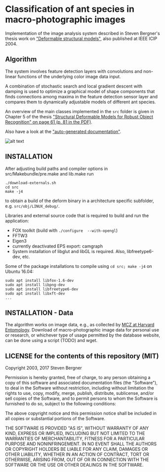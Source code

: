 ---
---
Classification of ant species in macro-photographic images
==========================================================

Implementation of the image analysis system described in
Steven Bergner's thesis work on ["Deformable structural models"][bergner2003ants],
also published at IEEE ICIP 2004.

Algorithm
---------

The system involves feature detection layers with convolutions and non-linear functions of the underlying color image data input.

A combination of stochastic search and local gradient descent with damping
is used to optimize a graphical model of shape components that finds connections among
maxima in the feature detection sensor layer and compares them to dynamically adjustable models of different ant species.

An overview of the main classes implemented in the ``src`` folder is given in
Chapter 5 of the thesis ["Structural Deformable Models for Robust Object Recognition"
on page 61 (p. 81 in the PDF)](https://stevenbergner.github.io/assets/pub/thesis_bergner03.pdf "diploma thesis PDF file").

Also have a look at the ["auto-generated documentation"](https://git-steb.github.io/structural-deformable-models/).

![alt text][sdm-framework]


INSTALLATION 
------------

After adjusting build paths and compiler options in src/Makebundle/pre.make and lib.make run

    ./download-externals.sh
    cd src
    make -j4

to obtain a build of the deform binary in a architecture specific subfolder, e.g. ``src/obj/LINUX_debug/``.

Libraries and external source code that is required to build and run the application:

* FOX toolkit (build with ``./configure  --with-opengl``)
* FFTW3
* Eigen3
* currently deactivated EPS export: camgraph
* System installation of libglut and libGL is required. Also, libfreetype6-dev, etc.

Some of the package installations to compile using ``cd src; make -j4`` on Ubuntu 16.04:

    sudo apt install libfox-1.6-dev
    sudo apt install libpng-dev
    sudo apt install libfreetype6-dev
    sudo apt install libxft-dev
    ...

INSTALLATION - Data
-------------------

The algorithm works on image data, e.g., as collected by [MCZ at Harvard Entomology](insects.oeb.harvard.edu/mcz/ "database website").
Download of macro-photographic image data for personal use or research, or whichever type of usage permitted by the database website, can be done using a script (TODO) and wget.

LICENSE for the contents of this repository (MIT)
-------------------------------------------------

Copyright 2003, 2017 Steven Bergner

Permission is hereby granted, free of charge, to any person obtaining a copy of this software and associated documentation files (the "Software"), to deal in the Software without restriction, including without limitation the rights to use, copy, modify, merge, publish, distribute, sublicense, and/or sell copies of the Software, and to permit persons to whom the Software is furnished to do so, subject to the following conditions:

The above copyright notice and this permission notice shall be included in all copies or substantial portions of the Software.

THE SOFTWARE IS PROVIDED "AS IS", WITHOUT WARRANTY OF ANY KIND, EXPRESS OR IMPLIED, INCLUDING BUT NOT LIMITED TO THE WARRANTIES OF MERCHANTABILITY, FITNESS FOR A PARTICULAR PURPOSE AND NONINFRINGEMENT. IN NO EVENT SHALL THE AUTHORS OR COPYRIGHT HOLDERS BE LIABLE FOR ANY CLAIM, DAMAGES OR OTHER LIABILITY, WHETHER IN AN ACTION OF CONTRACT, TORT OR OTHERWISE, ARISING FROM, OUT OF OR IN CONNECTION WITH THE SOFTWARE OR THE USE OR OTHER DEALINGS IN THE SOFTWARE.

[bergner2003ants]: https://stevenbergner.github.io/research/2003/12/18/deformable-models.html "diploma thesis research page"
[sdm-framework]: https://stevenbergner.github.io/assets/img/sdm-framework.jpg "Structural Deformable Model Framework"
